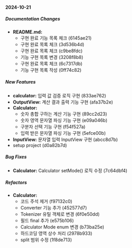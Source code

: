 #### 2024-10-21

##### Documentation Changes

* **README.md:**
  *  구현 완료 기능 목록 체크 (6145ae21)
  *  구현 완료 목록 체크 (3d536b4d)
  *  구현 완료 목록 체크 (c9be8fdc)
  *  기능 구현 목록 변경 (3208f8b8)
  *  구현 완료 목록 체크 (6c7317db)
  *  기능 구현 목록 작성 (0ff74c82)

##### New Features

* **calculator:**  입력 값 검증 로직 구현 (833ae762)
* **OutputView:**  계산 결과 출력 기능 구현 (afa37b2e)
* **Calculator:**
  *  숫자 총합 구하는 계산 기능 구현 (89cc2d23)
  *  숫자 영역 문자열 파싱 기능 구현 (e09a046b)
  *  구분자 선택 기능 구현 (f54f527a)
  *  입력 받은 문자열 파싱 기능 구현 (5efce00b)
* **InputView:**  문자열 입력 InputView 구현 (abcc8d7b)
*  setup project (d0a82b7d)

##### Bug Fixes

* **Calculator:**  Calculator setMode() 로직 수정 (7c64dbf4)

##### Refactors

* **Calculator:**
  *  코드 주석 제거 (f97132c0)
  *  Converter 기능 추가 (452577d7)
  *  Tokenizer 유틸 객체로 변경 (6f0e50dd)
  *  필드 final 추가 (e575b106)
  *  Calculator Mode enum 변경 (b73ba25e)
  *  하드코딩 영역 상수 처리 (2978b933)
  *  split 범위 수정 (1f8de713)

